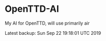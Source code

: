 # OpenTTD-AI
My AI for OpenTTD, will use primarily air

Latest backup: Sun Sep 22 19:18:01 UTC 2019
